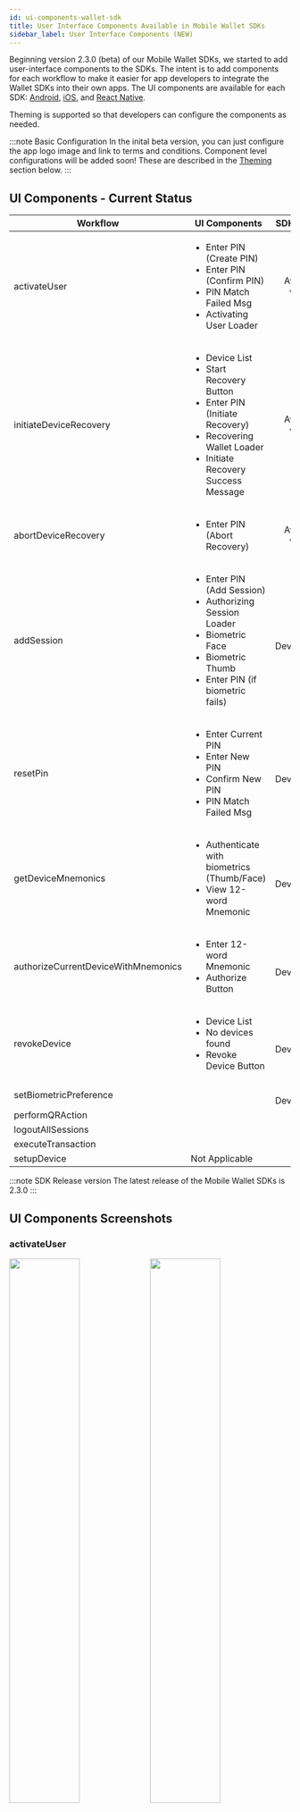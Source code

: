 ```yaml
---
id: ui-components-wallet-sdk
title: User Interface Components Available in Mobile Wallet SDKs
sidebar_label: User Interface Components (NEW)
---
```


Beginning version 2.3.0 (beta) of our Mobile Wallet SDKs, we started to add user-interface components to the SDKs. The intent is to add components for each workflow to make it easier for app developers to integrate the Wallet SDKs into their own apps. The UI components are available for each SDK: [Android](/platform/docs/sdk/mobile-wallet-sdks/android/), [iOS](/platform/docs/sdk/mobile-wallet-sdks/iOS), and [React Native](/platform/docs/sdk/mobile-wallet-sdks/react-native). 

Theming is supported so that developers can configure the components as needed.

:::note Basic Configuration
In the inital beta version, you can just configure the app logo image and link to terms and conditions. Component level configurations will be added soon! These are described in the [Theming](/platform/docs/sdk/ui-components-wallet-sdk/#theming) section below.
:::

## UI Components - Current Status

| Workflow | UI Components | SDK Version | Theming | 
| --- | --- | :---: | :---: |
| activateUser | <ul><li>Enter PIN (Create PIN)</li><li>Enter PIN (Confirm PIN)</li><li>PIN Match Failed Msg</li><li>Activating User Loader</li></ul> | Available v2.3.0 | Aug-2019 |
| initiateDeviceRecovery | <ul><li>Device List</li><li>Start Recovery Button</li><li>Enter PIN (Initiate Recovery)</li><li>Recovering Wallet Loader</li><li>Initiate Recovery Success Message</li></ul> | Available v2.3.0 | Aug-2019 | 
| abortDeviceRecovery | <ul><li>Enter PIN (Abort Recovery)</li></ul> | Available v2.3.0 | Aug-2019 | 
| addSession | <ul><li>Enter PIN (Add Session)</li><li>Authorizing Session Loader</li><li>Biometric Face</li><li>Biometric Thumb</li><li>Enter PIN (if biometric fails)</li><ul> | In Development | Aug-2019 |  
| resetPin | <ul><li>Enter Current PIN</li><li>Enter New PIN</li><li>Confirm New PIN</li><li>PIN Match Failed Msg</li></ul> | In Development | Aug-2019 |
| getDeviceMnemonics | <ul><li>Authenticate with biometrics (Thumb/Face)</li><li>View 12-word Mnemonic</li></ul> | In Development | Aug-2019 | 
| authorizeCurrentDeviceWithMnemonics  | <ul><li>Enter 12-word Mnemonic</li><li>Authorize Button</li></ul> | In Development | Aug-2019 |
| revokeDevice | <ul><li>Device List</li><li>No devices found </li><li>Revoke Device Button</li></ul> | In Development | Aug-2019 |
| setBiometricPreference |  |  In Development | Aug-2019 |
| performQRAction | | |  |
| logoutAllSessions | | | |
| executeTransaction | | | |
| setupDevice | Not Applicable | N/A | N/A |

:::note SDK Release version
The latest release of the Mobile Wallet SDKs is 2.3.0
:::

## UI Components Screenshots

### activateUser
<div style="no-wrap">
<img alt-text="create-pin" src="/platform/docs/assets/ui-thru-sdk/activate-user/create-pin.png" width="50%"><img alt-text="confirm-pin" src="/platform/docs/assets/ui-thru-sdk/activate-user/confirm-pin.png" width="50%"><img alt-text="activating-user-loader" src="/platform/docs/assets/ui-thru-sdk/activate-user/activating-user-loader.png" width="50%"><img alt-text="pin-match-failed" src="/platform/docs/assets/ui-thru-sdk/activate-user/pin-match-failed.png" width="50%">
</div>

### initiateDeviceRecovery
<div style="no-wrap">
<img alt-text="recovery-enter-pin" src="/platform/docs/assets/ui-thru-sdk/device-recovery/recovery-enter-pin.png" width="50%"><img alt-text="recovery-loader" src="/platform/docs/assets/ui-thru-sdk/device-recovery/recovery-loader.png" width="50%"><img alt-text="recovery-confirmation-success" src="/platform/docs/assets/ui-thru-sdk/device-recovery/recovery-confirmation-success.png" width="50%">
</div>

### abortDeviceRecovery 
<div style="no-wrap">
<img alt-text="abort-recovery-enter-pin" src="/platform/docs/assets/ui-thru-sdk/device-recovery/abort-recovery-enter-pin.png" width="50%">
</div>

### resetPIN
<div style="no-wrap">
<img alt-text="reset-pin-1" src="/platform/docs/assets/ui-thru-sdk/reset-pin/reset-pin-1.png" width="50%"><img alt-text="reset-pin-2" src="/platform/docs/assets/ui-thru-sdk/reset-pin/reset-pin-2.png" width="50%"><img alt-text="reset-pin-3" src="/platform/docs/assets/ui-thru-sdk/reset-pin/reset-pin-3.png" width="50%">
</div>

### addSession
<div style="no-wrap">
<img alt-text="authorize-session" src="/platform/docs/assets/ui-thru-sdk/add-session/authorize-session.png" width="50%"><img alt-text="auth-loader" src="/platform/docs/assets/ui-thru-sdk/add-session/auth-loader.png" width="50%"><img alt-text="biometric-face" src="/platform/docs/assets/ui-thru-sdk/add-session/biometric-face.png" width="50%"><img alt-text="biometric-face-failed" src="/platform/docs/assets/ui-thru-sdk/add-session/biometric-face-failed.png" width="50%"><img alt-text="biometric-thumb" src="/platform/docs/assets/ui-thru-sdk/add-session/biometric-thumb.png" width="50%"><img alt-text="biometric-face-failed" src="/platform/docs/assets/ui-thru-sdk/add-session/biometric-face-failed.png" width="50%">
</div>

### getDeviceMnemonics
<div style="no-wrap">
<img alt-text="mnemonic-phrase-1" src="/platform/docs/assets/ui-thru-sdk/mnemonic/mnemonic-phrase-1.png" width="50%"><img alt-text="mnemonic-phrase-2" src="/platform/docs/assets/ui-thru-sdk/mnemonic/mnemonic-phrase-2.png" width="50%">
</div>

## Theming
The following is an overview of the components that will be configurable.

<img alt-text="theming" src="/platform/docs/assets/ui-thru-sdk/theming.jpg" width="100%">


## Learn More
To learn more, check out the UI components section in each of the Wallet SDK GitHub Readme files. Scroll down to the sections titled OstWalletUI.
* [Android Wallet SDK](https://github.com/ostdotcom/ost-wallet-sdk-android/tree/release-2.3)
* [iOS Wallet SDK](https://github.com/ostdotcom/ost-wallet-sdk-ios/tree/release-2.3)
* [React-Native Wallet SDK](https://github.com/ostdotcom/ost-wallet-sdk-react-native/tree/release-2.3)